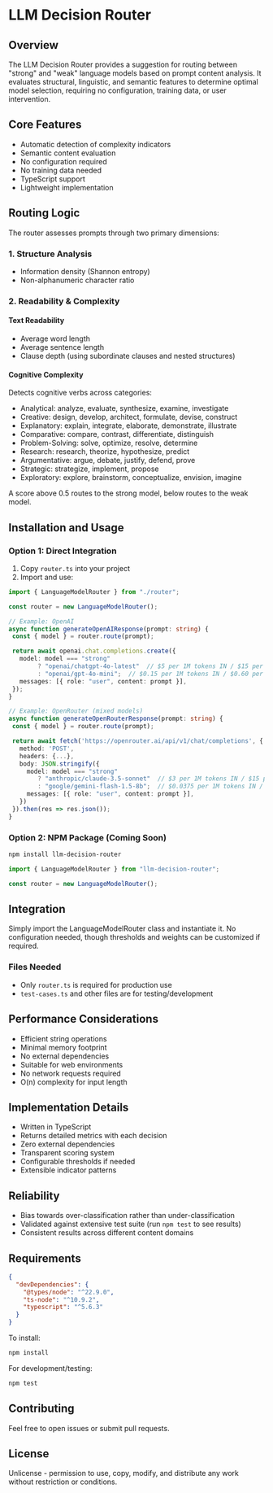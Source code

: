 # LLM Decision Router

## Overview

The LLM Decision Router provides a suggestion for routing between "strong" and "weak" language models based on prompt content analysis. It evaluates structural, linguistic, and semantic features to determine optimal model selection, requiring no configuration, training data, or user intervention.

## Core Features

- Automatic detection of complexity indicators
- Semantic content evaluation
- No configuration required
- No training data needed
- TypeScript support
- Lightweight implementation

## Routing Logic

The router assesses prompts through two primary dimensions:

### 1. Structure Analysis

- Information density (Shannon entropy)
- Non-alphanumeric character ratio

### 2. Readability & Complexity

#### Text Readability

- Average word length
- Average sentence length
- Clause depth (using subordinate clauses and nested structures)

#### Cognitive Complexity

Detects cognitive verbs across categories:

- Analytical: analyze, evaluate, synthesize, examine, investigate
- Creative: design, develop, architect, formulate, devise, construct
- Explanatory: explain, integrate, elaborate, demonstrate, illustrate
- Comparative: compare, contrast, differentiate, distinguish
- Problem-Solving: solve, optimize, resolve, determine
- Research: research, theorize, hypothesize, predict
- Argumentative: argue, debate, justify, defend, prove
- Strategic: strategize, implement, propose
- Exploratory: explore, brainstorm, conceptualize, envision, imagine

A score above 0.5 routes to the strong model, below routes to the weak model.

## Installation and Usage

### Option 1: Direct Integration

1. Copy `router.ts` into your project
2. Import and use:

```typescript
import { LanguageModelRouter } from "./router";

const router = new LanguageModelRouter();

// Example: OpenAI
async function generateOpenAIResponse(prompt: string) {
 const { model } = router.route(prompt);

 return await openai.chat.completions.create({
   model: model === "strong"
        ? "openai/chatgpt-4o-latest"  // $5 per 1M tokens IN / $15 per 1M tokens OUT
        : "openai/gpt-4o-mini";  // $0.15 per 1M tokens IN / $0.60 per 1M tokens OUT
   messages: [{ role: "user", content: prompt }],
 });
}

// Example: OpenRouter (mixed models)
async function generateOpenRouterResponse(prompt: string) {
 const { model } = router.route(prompt);

 return await fetch('https://openrouter.ai/api/v1/chat/completions', {
   method: 'POST',
   headers: {...},
   body: JSON.stringify({
     model: model === "strong"
        ? "anthropic/claude-3.5-sonnet"  // $3 per 1M tokens IN / $15 per 1M tokens OUT
        : "google/gemini-flash-1.5-8b";  // $0.0375 per 1M tokens IN / $0.15 per 1M tokens OUT
     messages: [{ role: "user", content: prompt }],
   })
 }).then(res => res.json());
}
```

### Option 2: NPM Package (Coming Soon)

```bash
npm install llm-decision-router
```

```typescript
import { LanguageModelRouter } from "llm-decision-router";

const router = new LanguageModelRouter();
```

## Integration

Simply import the LanguageModelRouter class and instantiate it. No configuration needed, though thresholds and weights can be customized if required.

### Files Needed

- Only `router.ts` is required for production use
- `test-cases.ts` and other files are for testing/development

## Performance Considerations

- Efficient string operations
- Minimal memory footprint
- No external dependencies
- Suitable for web environments
- No network requests required
- O(n) complexity for input length

## Implementation Details

- Written in TypeScript
- Returns detailed metrics with each decision
- Zero external dependencies
- Transparent scoring system
- Configurable thresholds if needed
- Extensible indicator patterns

## Reliability

- Bias towards over-classification rather than under-classification
- Validated against extensive test suite (run `npm test` to see results)
- Consistent results across different content domains

## Requirements

```json
{
  "devDependencies": {
    "@types/node": "^22.9.0",
    "ts-node": "^10.9.2",
    "typescript": "^5.6.3"
  }
}
```

To install:

```bash
npm install
```

For development/testing:

```bash
npm test
```

## Contributing

Feel free to open issues or submit pull requests. 

## License
Unlicense - permission to use, copy, modify, and distribute any work without restriction or conditions.